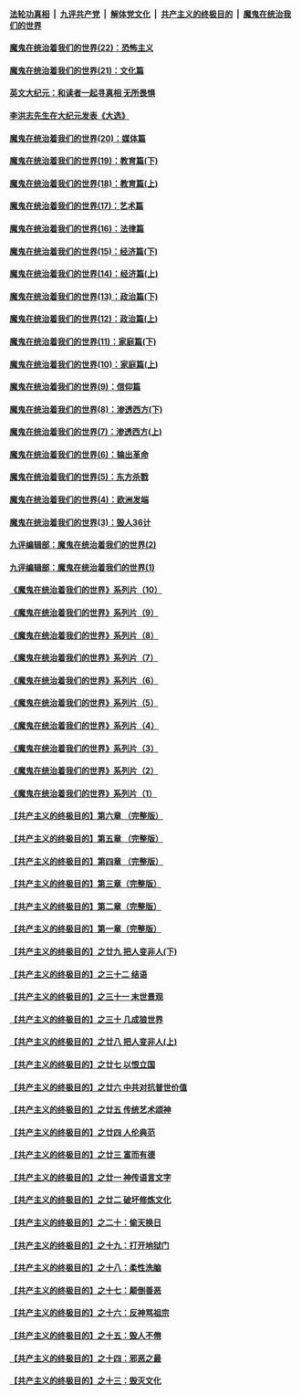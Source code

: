 

####  [法轮功真相](../../../../basic/blob/master/README.md?t=01311302) &nbsp;|&nbsp; [九评共产党](../../../../9ping.md/blob/master/README.md?t=01311302) &nbsp;|&nbsp; [解体党文化](../../../../jtdwh.md/blob/master/README.md?t=01311302)  &nbsp;|&nbsp; [共产主义的终极目的](../../../../gczydzjmd.md/blob/master/README.md?t=01311302) &nbsp;|&nbsp; [魔鬼在统治我们的世界](../../../../mgztzwmdsj.md/blob/master/README.md?t=01311302) 

#### [魔鬼在统治着我们的世界(22)：恐怖主义](../pages/nsc422/n10614727.md?t=01311302) 

#### [魔鬼在统治着我们的世界(21)：文化篇](../pages/nsc422/n10597706.md?t=01311302) 

#### [英文大纪元：和读者一起寻真相 无所畏惧](../pages/nsc422/n12542027.md?t=01311302) 

#### [李洪志先生在大纪元发表《大选》](../pages/nsc422/n12534746.md?t=01311302) 

#### [魔鬼在统治着我们的世界(20)：媒体篇](../pages/nsc422/n10586579.md?t=01311302) 

#### [魔鬼在统治着我们的世界(19)：教育篇(下)](../pages/nsc422/n10564808.md?t=01311302) 

#### [魔鬼在统治着我们的世界(18)：教育篇(上)](../pages/nsc422/n10526970.md?t=01311302) 

#### [魔鬼在统治着我们的世界(17)：艺术篇](../pages/nsc422/n10499093.md?t=01311302) 

#### [魔鬼在统治着我们的世界(16)：法律篇](../pages/nsc422/n10485969.md?t=01311302) 

#### [魔鬼在统治着我们的世界(15)：经济篇(下)](../pages/nsc422/n10469975.md?t=01311302) 

#### [魔鬼在统治着我们的世界(14)：经济篇(上)](../pages/nsc422/n10457370.md?t=01311302) 

#### [魔鬼在统治着我们的世界(13)：政治篇(下)](../pages/nsc422/n10448270.md?t=01311302) 

#### [魔鬼在统治着我们的世界(12)：政治篇(上)](../pages/nsc422/n10444576.md?t=01311302) 

#### [魔鬼在统治着我们的世界(11)：家庭篇(下)](../pages/nsc422/n10440961.md?t=01311302) 

#### [魔鬼在统治着我们的世界(10)：家庭篇(上)](../pages/nsc422/n10435448.md?t=01311302) 

#### [魔鬼在统治着我们的世界(9)：信仰篇](../pages/nsc422/n10432159.md?t=01311302) 

#### [魔鬼在统治着我们的世界(8)：渗透西方(下)](../pages/nsc422/n10429603.md?t=01311302) 

#### [魔鬼在统治着我们的世界(7)：渗透西方(上)](../pages/nsc422/n10426013.md?t=01311302) 

#### [魔鬼在统治着我们的世界(6)：输出革命](../pages/nsc422/n10421536.md?t=01311302) 

#### [魔鬼在统治着我们的世界(5)：东方杀戮](../pages/nsc422/n10417707.md?t=01311302) 

#### [魔鬼在统治着我们的世界(4)：欧洲发端](../pages/nsc422/n10414890.md?t=01311302) 

#### [魔鬼在统治着我们的世界(3)：毁人36计](../pages/nsc422/n10411583.md?t=01311302) 

#### [九评编辑部：魔鬼在统治着我们的世界(2)](../pages/nsc422/n10410036.md?t=01311302) 

#### [九评编辑部：魔鬼在统治着我们的世界(1)](../pages/nsc422/n10406825.md?t=01311302) 

#### [《魔鬼在统治着我们的世界》系列片（10）](../pages/nsc422/n12292670.md?t=01311302) 

#### [《魔鬼在统治着我们的世界》系列片（9）](../pages/nsc422/n12290859.md?t=01311302) 

#### [《魔鬼在统治着我们的世界》系列片（8）](../pages/nsc422/n12287445.md?t=01311302) 

#### [《魔鬼在统治着我们的世界》系列片（7）](../pages/nsc422/n12283425.md?t=01311302) 

#### [《魔鬼在统治着我们的世界》系列片（6）](../pages/nsc422/n12282314.md?t=01311302) 

#### [《魔鬼在统治着我们的世界》系列片（5）](../pages/nsc422/n12281419.md?t=01311302) 

#### [《魔鬼在统治着我们的世界》系列片（4）](../pages/nsc422/n12274024.md?t=01311302) 

#### [《魔鬼在统治着我们的世界》系列片（3）](../pages/nsc422/n12271322.md?t=01311302) 

#### [《魔鬼在统治着我们的世界》系列片（2）](../pages/nsc422/n12269049.md?t=01311302) 

#### [《魔鬼在统治着我们的世界》系列片（1）](../pages/nsc422/n12267575.md?t=01311302) 

#### [【共产主义的终极目的】第六章 （完整版）](../pages/nsc422/n11428913.md?t=01311302) 

#### [【共产主义的终极目的】第五章 （完整版）](../pages/nsc422/n11428912.md?t=01311302) 

#### [【共产主义的终极目的】第四章 （完整版）](../pages/nsc422/n11428907.md?t=01311302) 

#### [【共产主义的终极目的】第三章（完整版）](../pages/nsc422/n11428848.md?t=01311302) 

#### [【共产主义的终极目的】第二章（完整版）](../pages/nsc422/n11428831.md?t=01311302) 

#### [【共产主义的终极目的】第一章（完整版）](../pages/nsc422/n11417651.md?t=01311302) 

#### [【共产主义的终极目的】之廿九 把人变非人(下)](../pages/nsc422/n11344140.md?t=01311302) 

#### [【共产主义的终极目的】之三十二 结语](../pages/nsc422/n11360535.md?t=01311302) 

#### [【共产主义的终极目的】之三十一 末世景观](../pages/nsc422/n11351129.md?t=01311302) 

#### [【共产主义的终极目的】之三十 几成狼世界](../pages/nsc422/n11348280.md?t=01311302) 

#### [【共产主义的终极目的】之廿八 把人变非人(上)](../pages/nsc422/n11340492.md?t=01311302) 

#### [【共产主义的终极目的】之廿七 以恨立国](../pages/nsc422/n11336944.md?t=01311302) 

#### [【共产主义的终极目的】之廿六 中共对抗普世价值](../pages/nsc422/n11324785.md?t=01311302) 

#### [【共产主义的终极目的】之廿五 传统艺术颂神](../pages/nsc422/n11296396.md?t=01311302) 

#### [【共产主义的终极目的】之廿四 人伦典范](../pages/nsc422/n11296397.md?t=01311302) 

#### [【共产主义的终极目的】之廿三 富而有德](../pages/nsc422/n11283598.md?t=01311302) 

#### [【共产主义的终极目的】之廿一 神传语言文字](../pages/nsc422/n11263265.md?t=01311302) 

#### [【共产主义的终极目的】之廿二 破坏修炼文化](../pages/nsc422/n11245728.md?t=01311302) 

#### [【共产主义的终极目的】之二十：偷天换日](../pages/nsc422/n11238846.md?t=01311302) 

#### [【共产主义的终极目的】之十九：打开地狱门](../pages/nsc422/n11206376.md?t=01311302) 

#### [【共产主义的终极目的】之十八：柔性洗脑](../pages/nsc422/n11199994.md?t=01311302) 

#### [【共产主义的终极目的】之十七：颠倒善恶](../pages/nsc422/n11179782.md?t=01311302) 

#### [【共产主义的终极目的】之十六：反神骂祖宗](../pages/nsc422/n11166798.md?t=01311302) 

#### [【共产主义的终极目的】之十五：毁人不倦](../pages/nsc422/n11166792.md?t=01311302) 

#### [【共产主义的终极目的】之十四：邪恶之最](../pages/nsc422/n11150249.md?t=01311302) 

#### [【共产主义的终极目的】之十三：毁灭文化](../pages/nsc422/n11135227.md?t=01311302) 

